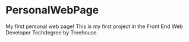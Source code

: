 # PersonalWebPage

My first personal web page! This is my first project in the Front End Web Developer Techdegree by Treehouse.
